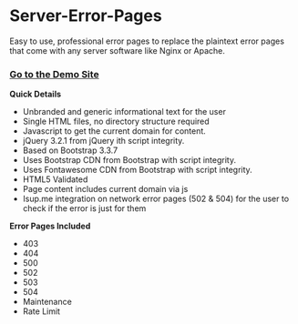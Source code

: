 Server-Error-Pages
==================

Easy to use, professional error pages to replace the plaintext error pages that come with any server software like Nginx or Apache.

### [Go to the Demo Site](http://alexphelps.github.io/server-error-pages/)

**Quick Details**
* Unbranded and generic informational text for the user
* Single HTML files, no directory structure required
* Javascript to get the current domain for content.
* jQuery 3.2.1 from jQuery ith script integrity.
* Based on Bootstrap 3.3.7
* Uses Bootstrap CDN from Bootstrap with script integrity.
* Uses Fontawesome CDN from Bootstrap with script integrity.
* HTML5 Validated
* Page content includes current domain via js
* Isup.me integration on network error pages (502 & 504) for the user to check if the error is just for them

**Error Pages Included**
* 403
* 404 
* 500
* 502
* 503
* 504
* Maintenance
* Rate Limit
